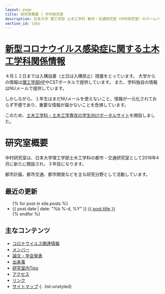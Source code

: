 ```yaml
---
layout: page
title: 研究室概要 | 中村研究室
description: 日本大学 理工学部 土木工学科 都市・交通研究室（中村研究室）のホームページ
section_id: labo
---
```

# [新型コロナウイルス感染症に関する土木工学科関係情報](info_covid19)

４月１２日までは入構自粛（土日は入構禁止）措置をとっています。
大学からの情報は[理工学部HP](https://www.cst.nihon-u.ac.jp/info_covid19/)やCSTポータルで提供しています。
また、学科独自の情報はNUメールで提供しています。

しかしながら、１年生はまだNUメールを使えないこと、情報が一元化されておらず不便であり、重要な情報が届かないことを危惧しています。

このため、[土木工学科・土木工学専攻の学生向けポータルサイト](info_covid19)を開設しました。


# 研究室概要

中村研究室は、日本大学理工学部土木工学科の都市・交通研究室として2016年4月に新たに開設され、３年目になります。

都市計画、都市交通、都市開発などを主な研究分野として活動しています。

## 最近の更新

<ul class="post-list">
  {% for post in site.posts %}
  <li>
    <span class="post-meta">{{ post.date | date: "%b %-d, %Y" }}</span>
    <a class="post-link" href="{{ post.url | prepend: site.baseurl }}">{{ post.title }}</a>
  </li>
  {% endfor %}
</ul>

## 主なコンテンツ

* [コロナウイルス関連情報](info_covid19)
* [メンバー](member)
* [論文・学会発表](papers)
* [出来事](posts)
* [研究室内Tips](tips)
* [アクセス](access)
* [リンク](link)
* [サイトマップ](sitemap)
{: .list-unstyled}

<!--
<p class="rss-subscribe">subscribe <a href="{{ "/feed.xml" | prepend: site.baseurl }}">via RSS</a></p>
-->
